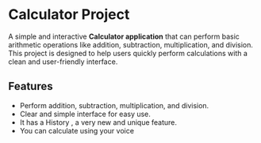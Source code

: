# Calculator Project

A simple and interactive **Calculator application** that can perform basic arithmetic operations like addition, subtraction, multiplication, and division. This project is designed to help users quickly perform calculations with a clean and user-friendly interface.

## Features
- Perform addition, subtraction, multiplication, and division.
- Clear and simple interface for easy use.
- It has a History , a very new and unique feature.
- You can calculate using your voice



